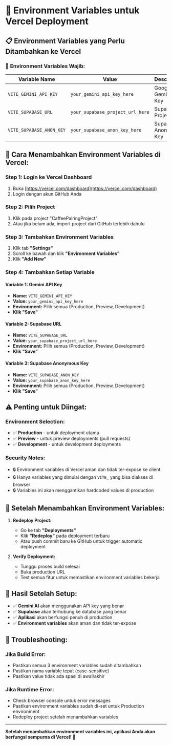 # 🔐 Environment Variables untuk Vercel Deployment

## 📋 Environment Variables yang Perlu Ditambahkan ke Vercel

### 🎯 **Environment Variables Wajib:**

| Variable Name | Value | Description |
|---------------|-------|-------------|
| `VITE_GEMINI_API_KEY` | `your_gemini_api_key_here` | Google Gemini API Key |
| `VITE_SUPABASE_URL` | `your_supabase_project_url_here` | Supabase Project URL |
| `VITE_SUPABASE_ANON_KEY` | `your_supabase_anon_key_here` | Supabase Anonymous Key |

## 🚀 **Cara Menambahkan Environment Variables di Vercel:**

### **Step 1: Login ke Vercel Dashboard**
1. Buka [https://vercel.com/dashboard](https://vercel.com/dashboard)
2. Login dengan akun GitHub Anda

### **Step 2: Pilih Project**
1. Klik pada project "CaffeePairingProject"
2. Atau jika belum ada, import project dari GitHub terlebih dahulu

### **Step 3: Tambahkan Environment Variables**
1. Klik tab **"Settings"**
2. Scroll ke bawah dan klik **"Environment Variables"**
3. Klik **"Add New"**

### **Step 4: Tambahkan Setiap Variable**

#### **Variable 1: Gemini API Key**
- **Name:** `VITE_GEMINI_API_KEY`
- **Value:** `your_gemini_api_key_here`
- **Environment:** Pilih semua (Production, Preview, Development)
- **Klik "Save"**

#### **Variable 2: Supabase URL**
- **Name:** `VITE_SUPABASE_URL`
- **Value:** `your_supabase_project_url_here`
- **Environment:** Pilih semua (Production, Preview, Development)
- **Klik "Save"**

#### **Variable 3: Supabase Anonymous Key**
- **Name:** `VITE_SUPABASE_ANON_KEY`
- **Value:** `your_supabase_anon_key_here`
- **Environment:** Pilih semua (Production, Preview, Development)
- **Klik "Save"**

## ⚠️ **Penting untuk Diingat:**

### **Environment Selection:**
- ✅ **Production** - untuk deployment utama
- ✅ **Preview** - untuk preview deployments (pull requests)
- ✅ **Development** - untuk development deployments

### **Security Notes:**
- 🔒 Environment variables di Vercel aman dan tidak ter-expose ke client
- 🔒 Hanya variables yang dimulai dengan `VITE_` yang bisa diakses di browser
- 🔒 Variables ini akan menggantikan hardcoded values di production

## 🔄 **Setelah Menambahkan Environment Variables:**

1. **Redeploy Project:**
   - Go ke tab **"Deployments"**
   - Klik **"Redeploy"** pada deployment terbaru
   - Atau push commit baru ke GitHub untuk trigger automatic deployment

2. **Verify Deployment:**
   - Tunggu proses build selesai
   - Buka production URL
   - Test semua fitur untuk memastikan environment variables bekerja

## 🎯 **Hasil Setelah Setup:**

- ✅ **Gemini AI** akan menggunakan API key yang benar
- ✅ **Supabase** akan terhubung ke database yang benar
- ✅ **Aplikasi** akan berfungsi penuh di production
- ✅ **Environment variables** akan aman dan tidak ter-expose

## 🚨 **Troubleshooting:**

### **Jika Build Error:**
- Pastikan semua 3 environment variables sudah ditambahkan
- Pastikan nama variable tepat (case-sensitive)
- Pastikan value tidak ada spasi di awal/akhir

### **Jika Runtime Error:**
- Check browser console untuk error messages
- Pastikan environment variables sudah di-set untuk Production environment
- Redeploy project setelah menambahkan variables

---

**Setelah menambahkan environment variables ini, aplikasi Anda akan berfungsi sempurna di Vercel! 🎉**

